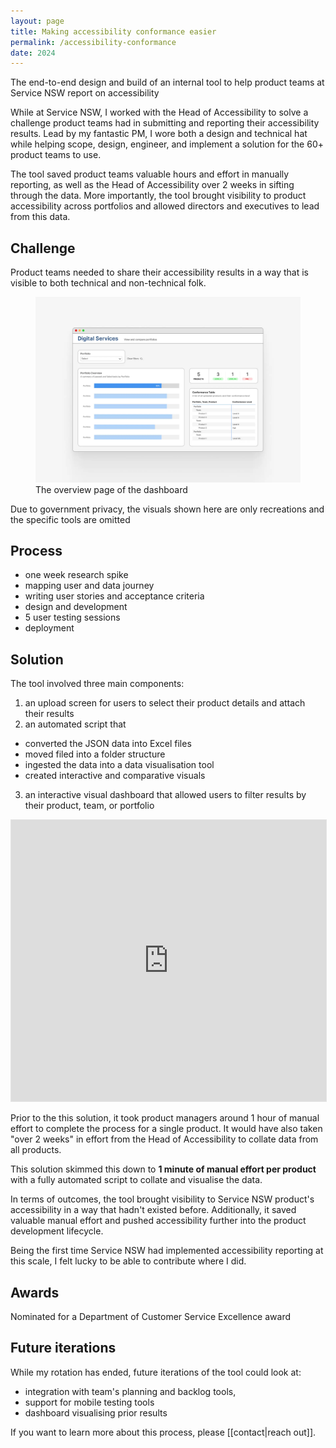 ```yaml
---
layout: page
title: Making accessibility conformance easier
permalink: /accessibility-conformance
date: 2024
---
```

<p class="callout">The end-to-end design and build of an internal tool to help product teams at Service NSW report on accessibility</p>

While at Service NSW, I worked with the Head of Accessibility to solve a challenge product teams had in submitting and reporting their accessibility results. Lead by my fantastic PM, I wore both a design and technical hat while helping scope, design, engineer, and implement a solution for the 60+ product teams to use.

The tool saved product teams valuable hours and effort in manually reporting, as well as the Head of Accessibility over 2 weeks in sifting through the data. More importantly, the tool brought visibility to product accessibility across portfolios and allowed directors and executives to lead from this data.
## Challenge

Product teams needed to share their accessibility results in a way that is visible to both technical and non-technical folk.
<figure class="wide">
	<img src="/assets/projects/acr-dashboard.webp">
	<figcaption>The overview page of the dashboard</figcaption>
</figure>
<p class="callout blue">Due to government privacy, the visuals shown here are only recreations and the specific tools are omitted</p>


## Process

- one week research spike
- mapping user and data journey
- writing user stories and acceptance criteria
- design and development
- 5 user testing sessions
- deployment

## Solution

The tool involved three main components:

1. an upload screen for users to select their product details and attach their results
2. an automated script that
 - converted the JSON data into Excel files
 - moved filed into a folder structure
 - ingested the data into a data visualisation tool
 - created interactive and comparative visuals
3. an interactive visual dashboard that allowed users to filter results by their product, team, or portfolio

<!-- <img src= "assets/projects/acr-flow.jpg"> -->
<iframe style="border: 1px solid rgba(0, 0, 0, 0.1);" width="100%" height="450" src="https://embed.figma.com/design/pZUtUS8yBRc6dPViPtdYgs/Andreas-Thoma?node-id=17-17&embed-host=share" allowfullscreen></iframe>

Prior to the this solution, it took product managers around 1 hour of manual effort to complete the process for a single product. It would have also taken "over 2 weeks" in effort from the Head of Accessibility to collate data from all products.

This solution skimmed this down to **1 minute of manual effort per product** with a fully automated script to collate and visualise the data.

In terms of outcomes, the tool brought visibility to Service NSW product's accessibility in a way that hadn't existed before. Additionally, it saved valuable manual effort and pushed accessibility further into the product development lifecycle.

Being the first time Service NSW had implemented accessibility reporting at this scale, I felt lucky to be able to contribute where I did.

## Awards
Nominated for a Department of Customer Service Excellence award

## Future iterations

While my rotation has ended, future iterations of the tool could look at:

- integration with team's planning and backlog tools,
- support for mobile testing tools
- dashboard visualising prior results

If you want to learn more about this process, please [[contact|reach out]].
